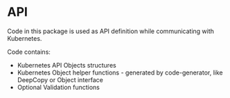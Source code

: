 # API

Code in this package is used as API definition while communicating with Kubernetes.

Code contains:
- Kubernetes API Objects structures
- Kubernetes Object helper functions - generated by code-generator, like DeepCopy or Object interface
- Optional Validation functions